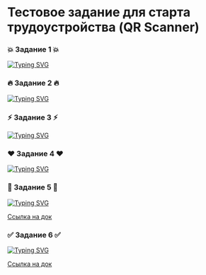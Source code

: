 # Тестовое задание для старта трудоустройства (QR Scanner)

### 💥 Задание 1 💥
[![Typing SVG](https://readme-typing-svg.demolab.com?font=Fira+Code&pause=1000&color=F7153A&random=false&width=435&lines=QR+Scanner)](https://git.io/typing-svg)


### 🔥 Задание 2 🔥
[![Typing SVG](https://readme-typing-svg.demolab.com?font=Fira+Code&pause=1000&color=F74E22&random=false&width=435&lines=API+YouTube)](https://git.io/typing-svg)


### ⚡ Задание 3 ⚡
[![Typing SVG](https://readme-typing-svg.demolab.com?font=Fira+Code&pause=1000&color=F731D5&random=false&width=435&lines=API+Test+Case+YouTube)](https://git.io/typing-svg)


### ❤ Задание 4 ❤
[![Typing SVG](https://readme-typing-svg.demolab.com?font=Fira+Code&pause=1000&color=1DF76E&random=false&width=435&lines=%D0%9C%D0%BE%D0%B9+%D0%BB%D1%8E%D0%B1%D0%B8%D0%BC%D1%8B%D0%B9+SQL)](https://git.io/typing-svg)



### 📜 Задание 5 📜
[![Typing SVG](https://readme-typing-svg.demolab.com?font=Fira+Code&pause=1000&color=1523F7&random=false&width=435&lines=%D0%A2%D0%B0%D0%B1%D0%BB%D0%B8%D1%86%D0%B0+%D0%BF%D1%80%D0%B8%D0%BD%D1%8F%D1%82%D0%B8%D1%8F+%D1%80%D0%B5%D1%88%D0%B5%D0%BD%D0%B8%D0%B9)](https://git.io/typing-svg)

<a href="https://docs.google.com/spreadsheets/d/1qSk80iYWdIXL0wnwlY_4U8FNpKgMwxGU3ZDJ7wnOCII/edit?usp=sharing">Ссылка на док</a>

### ✅ Задание 6 ✅
[![Typing SVG](https://readme-typing-svg.demolab.com?font=Fira+Code&pause=1000&color=F11DF7&random=false&width=435&lines=%D0%9E%D1%82%D0%B2%D0%B5%D1%82%D1%8B+%D0%BD%D0%B0+%D0%B2%D0%BE%D0%BF%D1%80%D0%BE%D1%81%D1%8B)](https://git.io/typing-svg)

<a href="https://docs.google.com/document/d/1b_pyrn35F3rZn06mOmY8bg5IhVCYeZzr82tVvqkwm7s/edit?usp=sharing">Ссылка на док</a>
